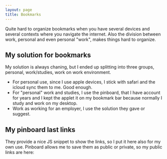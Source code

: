 ```yaml
---
layout: page
title: Bookmarks
---
```


Quite hard to organize bookmarks when you have several devices and several contexts where you navigate the internet. Also the division between work, personal and even personal "work", makes things hard to organize. 

## My solution for bookmarks

My solution is always chaning, but I ended up splitting into three groups, personal, work/studies, work on work environment. 

* For personal use, since I use apple devices, I stick with safari and the icloud sync them to me. Good enough. 
* For "personal" work and studies, I use the pinboard, that I have account for years and I kept the applet it on my bookmark bar because normally I study and work on my desktop. 
* Work as working for an employer, I use the solution they gave or suggest. 

## My pinboard last links

They provide a nice JS snippet to show the links, so I put it here also for my own use. Pinboard allows me to save them as public or private, so my public links are here:

<script language="javascript" src="https://pinboard.in//widgets/v1/linkroll/?user=recsky&count=50"></script>

